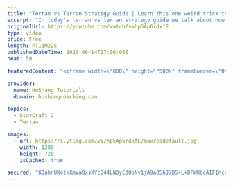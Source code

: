 ```yaml
---
title: "Terran vs Terran Strategy Guide | Learn this one weird trick to macro like a GM"
excerpt: "In today's terran vs terran strategy guide we talk about how you can continue to improve your macro into diamond and masters, where everyone is already making scv's consistently. What more could there be right? Let's take a look!  Terran vs Terran Guide | Learn this one weird trick to macro like a GM"
originalUrl: https://youtube.com/watch?v=hp5Ap6rdxfE
type: video
price: Free
length: PT11M22S
publishedDateTime: 2020-06-14T17:06:06Z
heat: 50

featuredContent: "<iframe width=\"800\" height=\"500\" frameborder=\"0\" src=\"https://www.youtube.com/embed/hp5Ap6rdxfE\" allow=\"accelerometer; autoplay; encrypted-media; gyroscope; picture-in-picture\" allowfullscreen></iframe>"

provider:
  name: HuShang Tutorials
  domain: hushangcoaching.com

topics:
  - StarCraft 2
  - Terran

images:
  - url: https://i.ytimg.com/vi/hp5Ap6rdxfE/maxresdefault.jpg
    width: 1280
    height: 720
    isCached: true

secured: "K3ahnUK4tkXmvaBxsXYc044LNDyC3OoNv1jA9a85hJ7B5+L+DFWHbcAIFIncqFS7bOtNK0WA6QThGvEKGa9SbsRI4To+0nH4Lv2AiTsdjv+35elG0ow2p2cMQlNbQzaBnvxtr1caGzwsKtKP52G/vTyB5aAzHnXeFHNkWrXBl28txs8Xs6WdpZjL3ZIKzS+Eb9aVYFtJxuaV/vOAn8vTczaWqQbrDoOttQXrzNs0f8N8vh8eBmxTz1FpU3lN6tIY43N5TZOHRd8X6EB52Z+fTzhhLp43E5lJ4PDqVVDXyQtW6TrzEeCgKPH3sHoiS959CKIS5turS7bClmXYrB7t/9uhrs2TbNQhLXHZa0z/79LeIHP5mt5D7SPXH28yn2U+hWYvBhsGIT9HQ5jP0BHiMsWjl3tQAUBv3lnvXrxb6S4=;U++oJBE2EkVEojm6p5p/cg=="
---
```


